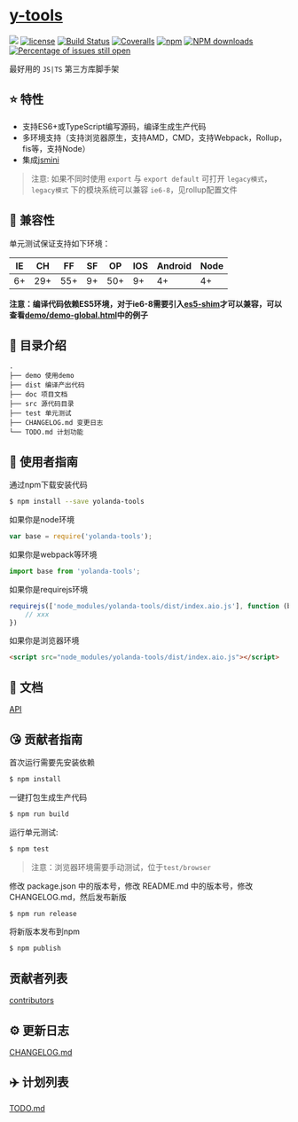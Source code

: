 # [y-tools](https://github.com/YolandaShang/y-tools)
[![](https://img.shields.io/badge/Powered%20by-jslib%20base-brightgreen.svg)](https://github.com/yanhaijing/jslib-base)
[![license](https://img.shields.io/badge/license-MIT-blue.svg)](https://github.com/YolandaShang/y-tools/blob/master/LICENSE)
[![Build Status](https://travis-ci.org/YolandaShang/y-tools.svg?branch=master)](https://travis-ci.org/YolandaShang/y-tools)
[![Coveralls](https://img.shields.io/coveralls/YolandaShang/y-tools.svg)](https://coveralls.io/github/YolandaShang/y-tools)
[![npm](https://img.shields.io/badge/npm-0.1.0-orange.svg)](https://www.npmjs.com/package/yolanda-tools)
[![NPM downloads](http://img.shields.io/npm/dm/y-tools.svg?style=flat-square)](http://www.npmtrends.com/yolanda-tools)
[![Percentage of issues still open](http://isitmaintained.com/badge/open/YolandaShang/y-tools.svg)](http://isitmaintained.com/project/YolandaShang/y-tools "Percentage of issues still open")

最好用的 `JS|TS` 第三方库脚手架

## :star: 特性

- 支持ES6+或TypeScript编写源码，编译生成生产代码
- 多环境支持（支持浏览器原生，支持AMD，CMD，支持Webpack，Rollup，fis等，支持Node）
- 集成[jsmini](https://github.com/jsmini)

> 注意: 如果不同时使用 `export` 与 `export default` 可打开 `legacy模式`，`legacy模式` 下的模块系统可以兼容 `ie6-8`，见rollup配置文件

## :pill: 兼容性
单元测试保证支持如下环境：

| IE   | CH   | FF   | SF   | OP   | IOS  | Android   | Node  |
| ---- | ---- | ---- | ---- | ---- | ---- | ---- | ----- |
| 6+   | 29+ | 55+  | 9+   | 50+  | 9+   | 4+   | 4+ |

**注意：编译代码依赖ES5环境，对于ie6-8需要引入[es5-shim](http://github.com/es-shims/es5-shim/)才可以兼容，可以查看[demo/demo-global.html](./demo/demo-global.html)中的例子**

## :open_file_folder: 目录介绍

```
.
├── demo 使用demo
├── dist 编译产出代码
├── doc 项目文档
├── src 源代码目录
├── test 单元测试
├── CHANGELOG.md 变更日志
└── TODO.md 计划功能
```

## :rocket: 使用者指南

通过npm下载安装代码

```bash
$ npm install --save yolanda-tools
```

如果你是node环境

```js
var base = require('yolanda-tools');
```

如果你是webpack等环境

```js
import base from 'yolanda-tools';
```

如果你是requirejs环境

```js
requirejs(['node_modules/yolanda-tools/dist/index.aio.js'], function (base) {
    // xxx
})
```

如果你是浏览器环境

```html
<script src="node_modules/yolanda-tools/dist/index.aio.js"></script>
```

## :bookmark_tabs: 文档
[API](./doc/api.md)

## :kissing_heart: 贡献者指南
首次运行需要先安装依赖

```bash
$ npm install
```

一键打包生成生产代码

```bash
$ npm run build
```

运行单元测试:

```bash
$ npm test
```

> 注意：浏览器环境需要手动测试，位于`test/browser`

修改 package.json 中的版本号，修改 README.md 中的版本号，修改 CHANGELOG.md，然后发布新版

```bash
$ npm run release
```

将新版本发布到npm

```bash
$ npm publish
```

## 贡献者列表

[contributors](https://github.com/YolandaShang/y-tools/graphs/contributors)

## :gear: 更新日志
[CHANGELOG.md](./CHANGELOG.md)

## :airplane: 计划列表
[TODO.md](./TODO.md)